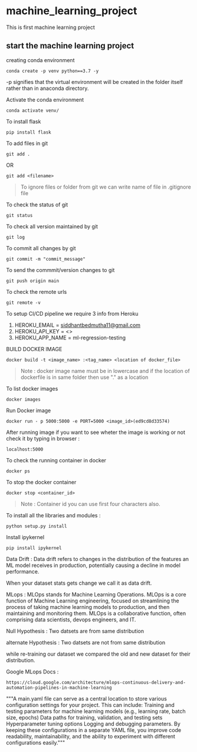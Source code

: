 # machine_learning_project
This is first machine learning project

## start the machine learning project

creating conda environment

```
conda create -p venv python==3.7 -y

```
-p signifies that the virtual environment will be created in the folder itself rather than in anaconda directory.


Activate the conda environment

```
conda activate venv/
```

To install flask
```
pip install flask
```

To add files in git 
```
git add .
```
OR
```
git add <filename>
```

 > To ignore files or folder from git we can write name of file in .gitignore  file


To check the status of git
```
git status 
```

To check all version maintained by git 
```
git log
```

To commit all changes by git 
```
git commit -m "commit_message"
```

To send the commmit/version changes to git
```
git push origin main 
```
To check the remote urls 
```
git remote -v
```


To setup CI/CD pipeline we require 3 info from Heroku 

1. HEROKU_EMAIL = siddhantbedmutha11@gmail.com
2. HEROKU_API_KEY = <>
3. HEROKU_APP_NAME = ml-regression-testing


BUILD DOCKER IMAGE 

```
docker build -t <image_name> :<tag_name> <location of docker_file>
```
> Note : docker image name must be in lowercase and if the location of dockerfile is in same folder then use "." as a location 


To list docker images
```
docker images
```

Run Docker image 
```
docker run - p 5000:5000 -e PORT=5000 <image_id>(ed9cd8d33574)
```

After running image if you want to see wheter the image is working or not check it by typing in browser :
```
localhost:5000
```
To check the running container in docker
```
docker ps 
```

To stop the docker container 
```
docker stop <container_id>
```

> Note : Container id you can use first four characters also.


To install all the libraries and modules :
```
python setup.py install
```


Install ipykernel
```
pip install ipykernel
```


Data Drift : 
Data drift refers to changes in the distribution of the features an ML model receives in production, potentially causing a decline in model performance.

When your dataset stats gets change we call it as data drift.



MLops :
MLOps stands for Machine Learning Operations. MLOps is a core function of Machine Learning engineering, focused on streamlining the process of taking machine learning models to production, and then maintaining and monitoring them. MLOps is a collaborative function, often comprising data scientists, devops engineers, and IT.


Null Hypothesis : Two datsets are from same distribution

alternate Hypothesis : Two datsets are not from same distribution

while re-training our dataset we compared the old and new dataset for their distribution.


Google MLops Docs :
```
https://cloud.google.com/architecture/mlops-continuous-delivery-and-automation-pipelines-in-machine-learning
```

"""A main.yaml file can serve as a central location to store various 
configuration settings for your project. This can include:
Training and testing parameters for machine learning models 
(e.g., learning rate, batch size, epochs)
Data paths for training, validation, and testing sets Hyperparameter tuning 
options Logging and debugging parameters.
By keeping these configurations in a separate YAML file, you improve code 
readability, maintainability, and the ability to experiment with different 
configurations easily."""